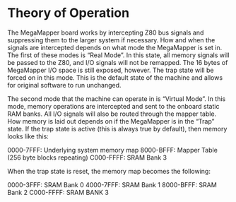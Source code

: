 # Theory of Operation

The MegaMapper board works by intercepting Z80 bus signals and suppressing them to the larger system if necessary. How and when the signals are intercepted depends on what mode the MegaMapper is set in. The first of these modes is “Real Mode”. In this state, all memory signals will be passed to the Z80, and I/O signals will not be remapped. The 16 bytes of MegaMapper I/O space is still exposed, however. The trap state will be forced on in this mode. This is the default state of the machine and allows for original software to run unchanged.

The second mode that the machine can operate in is “Virtual Mode”. In this mode, memory operations are intercepted and sent to the onboard static RAM banks. All I/O signals will also be routed through the mapper table. How memory is laid out depends on if the MegaMapper is in the “Trap” state. If the trap state is active (this is always true by default), then memory looks like this:

0000-7FFF: Underlying system memory map
8000-BFFF: Mapper Table (256 byte blocks repeating)
C000-FFFF: SRAM Bank 3


When the trap state is reset, the memory map becomes the following:

0000-3FFF: SRAM Bank 0
4000-7FFF: SRAM Bank 1
8000-BFFF: SRAM Bank 2
C000-FFFF: SRAM BANK 3
